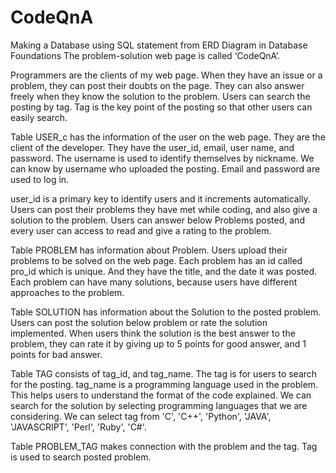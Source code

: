 # CodeQnA
Making a Database using SQL statement from ERD Diagram in Database Foundations
The problem-solution web page is called ‘CodeQnA’.

Programmers are the clients of my web page. When they have an issue or a
problem, they can post their doubts on the page. They can also answer freely
when they know the solution to the problem. Users can search the posting by
tag. Tag is the key point of the posting so that other users can easily search.

Table USER_c has the information of the user on the web page. They are the
client of the developer. They have the user_id, email, user name, and password.
The username is used to identify themselves by nickname. We can know by
username who uploaded the posting. Email and password are used to log in.

user_id is a primary key to identify users and it increments automatically.
Users can post their problems they have met while coding, and also give a
solution to the problem. Users can answer below Problems posted, and every
user can access to read and give a rating to the problem.

Table PROBLEM has information about Problem. Users upload their problems to
be solved on the web page. Each problem has an id called pro_id which is
unique. And they have the title, and the date it was posted.
Each problem can have many solutions, because users have different
approaches to the problem.

Table SOLUTION has information about the Solution to the posted problem.
Users can post the solution below problem or rate the solution implemented. 
When users think the solution is the best answer to the problem, they can rate
it by giving up to 5 points for good answer, and 1 points for bad answer.

Table TAG consists of tag_id, and tag_name. The tag is for users to search for
the posting. tag_name is a programming language used in the problem. This
helps users to understand the format of the code explained. We can search for
the solution by selecting programming languages that we are considering. We
can select tag from 'C', 'C++', 'Python', 'JAVA', 'JAVASCRIPT', 'Perl', 'Ruby', 'C#'.

Table PROBLEM_TAG makes connection with the problem and the tag. Tag is
used to search posted problem.
